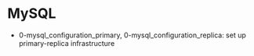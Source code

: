 # MySQL
* 0-mysql_configuration_primary, 0-mysql_configuration_replica: set up primary-replica infrastructure

